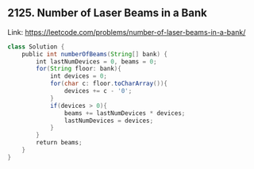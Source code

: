 ## 2125. Number of Laser Beams in a Bank
Link: https://leetcode.com/problems/number-of-laser-beams-in-a-bank/

```java
class Solution {
    public int numberOfBeams(String[] bank) {
        int lastNumDevices = 0, beams = 0;
        for(String floor: bank){
            int devices = 0;
            for(char c: floor.toCharArray()){
                devices += c - '0';
            }
            if(devices > 0){
                beams += lastNumDevices * devices;
                lastNumDevices = devices;
            }
        }
        return beams;
    }
}
```
